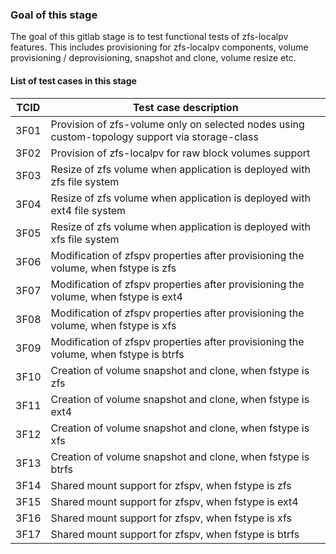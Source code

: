 ### Goal of this stage

The goal of this gitlab stage is to test functional tests of zfs-localpv features. This includes provisioning for zfs-localpv components, volume provisioning / deprovisioning, snapshot and clone, volume resize etc.

#### List of test cases in this stage

| TCID  |                Test case description                                                    |
|-------| --------------------------------------------------------------------------------------- |
| 3F01  | Provision of zfs-volume only on selected nodes using custom-topology support via storage-class|
| 3F02  | Provision of zfs-localpv for raw block volumes support                                  |
| 3F03  | Resize of zfs volume when application is deployed with zfs file system                  |
| 3F04  | Resize of zfs volume when application is deployed with ext4 file system                 |
| 3F05  | Resize of zfs volume when application is deployed with xfs file system                  |
| 3F06  | Modification of zfspv properties after provisioning the volume, when fstype is zfs      |
| 3F07  | Modification of zfspv properties after provisioning the volume, when fstype is ext4     |
| 3F08  | Modification of zfspv properties after provisioning the volume, when fstype is xfs      |
| 3F09  | Modification of zfspv properties after provisioning the volume, when fstype is btrfs    |
| 3F10  | Creation of volume snapshot and clone, when fstype is zfs                               |
| 3F11  | Creation of volume snapshot and clone, when fstype is ext4                              |
| 3F12  | Creation of volume snapshot and clone, when fstype is xfs                               |
| 3F13  | Creation of volume snapshot and clone, when fstype is btrfs                             |
| 3F14  | Shared mount support for zfspv, when fstype is zfs                                      |
| 3F15  | Shared mount support for zfspv, when fstype is ext4                                     |
| 3F16  | Shared mount support for zfspv, when fstype is xfs                                      |
| 3F17  | Shared mount support for zfspv, when fstype is btrfs                                    |